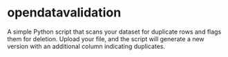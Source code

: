 # opendatavalidation
A simple Python script that scans your dataset for duplicate rows and flags them for deletion. Upload your file, and the script will generate a new version with an additional column indicating duplicates.
